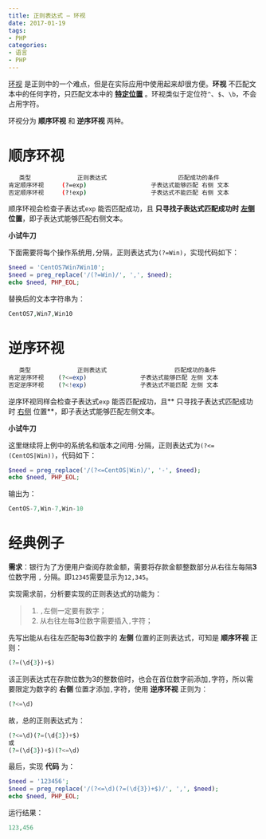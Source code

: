 ```yaml
---
title: 正则表达式 — 环视
date: 2017-01-19
tags:
- PHP
categories:
- 语言
- PHP
---
```


[环视](https://zh.wikipedia.org/wiki/%E6%AD%A3%E5%88%99%E8%A1%A8%E8%BE%BE%E5%BC%8F) 是正则中的一个难点，但是在实际应用中使用起来却很方便。**环视** 不匹配文本中的任何字符，只匹配文本中的 **[特定位置](#)** 。环视类似于定位符`^`、`$`、`\b`，不会占用字符。<!--more-->

环视分为 **顺序环视** 和 **逆序环视** 两种。

# 顺序环视

```Bash
   类型	          正则表达式	                   匹配成功的条件
肯定顺序环视	   (?=exp)	                子表达式能够匹配 右侧 文本
否定顺序环视	   (?!exp)	                子表达式不能匹配 右侧 文本
```

顺序环视会检查子表达式`exp` 能否匹配成功，且 **只寻找子表达式匹配成功时 [左侧](#) 位置**，即子表达式能够匹配右侧文本。

**小试牛刀**

下面需要将每个操作系统用`,`分隔，正则表达式为`(?=Win)`，实现代码如下：

```PHP
$need = 'CentOS7Win7Win10';
$need = preg_replace('/(?=Win)/', ',', $need);
echo $need, PHP_EOL;
```

替换后的文本字符串为：

```PHP
CentOS7,Win7,Win10
```

# 逆序环视

```PHP
   类型	          正则表达式	                  匹配成功的条件
肯定逆序环视	  (?<=exp)	             子表达式能够匹配 左侧 文本
否定逆序环视	  (?<!exp)	             子表达式不能匹配 左侧 文本
```

逆序环视同样会检查子表达式`exp` 能否匹配成功，且** 只寻找子表达式匹配成功时 [右侧](#) 位置**，即子表达式能够匹配左侧文本。

**小试牛刀**

这里继续将上例中的系统名和版本之间用`-`分隔，正则表达式为`(?<=(CentOS|Win))`，代码如下：

```PHP
$need = preg_replace('/(?<=CentOS|Win)/', '-', $need);
echo $need, PHP_EOL;
```

输出为：

```PHP
CentOS-7,Win-7,Win-10
```

# 经典例子

**需求**：银行为了方便用户查阅存款金额，需要将存款金额整数部分从右往左每隔**3**位数字用 `,` 分隔。即`12345`需要显示为`12,345`。

实现需求前，分析要实现的正则表达式的功能为：

>1. `,`左侧一定要有数字；  
>2. 从右往左每**3**位数字需要插入`,`字符；

先写出能从右往左匹配每**3**位数字的 **左侧** 位置的正则表达式，可知是 **顺序环视** 正则：

```PHP
(?=(\d{3})+$)
```

该正则表达式在存款位数为3的整数倍时，也会在首位数字前添加`,`字符，所以需要限定为数字的 **右侧** 位置才添加`,`字符，使用 **逆序环视** 正则为：

```PHP
(?<=\d)
```

故，总的正则表达式为：

```PHP
(?<=\d)(?=(\d{3})+$)
或
(?=(\d{3})+$)(?<=\d)
```

最后，实现 **代码** 为：

```PHP
$need = '123456';
$need = preg_replace('/(?<=\d)(?=(\d{3})+$)/', ',', $need);
echo $need, PHP_EOL;
```

运行结果：

```PHP
123,456
```







